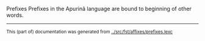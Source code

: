 Prefixes
Prefixes in the Apurinã language are bound to beginning of other words.




* * *
<small>This (part of) documentation was generated from [../src/fst/affixes/prefixes.lexc](http://github.com/giellalt/lang-apu/blob/main/../src/fst/affixes/prefixes.lexc)</small>